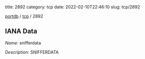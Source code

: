 title: 2892
category: tcp
date: 2022-02-10T22:46:10
slug: tcp/2892

[portdb](/) / [tcp](/category/tcp.html) / 2892


## IANA Data

_Name:_ snifferdata

_Description:_ SNIFFERDATA

